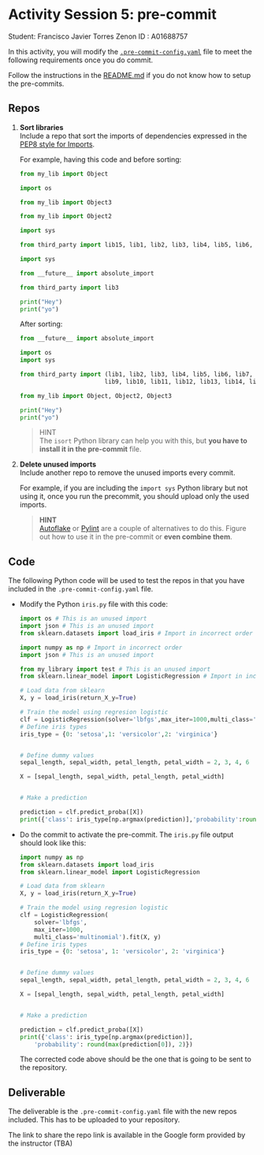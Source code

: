 # Activity Session 5: pre-commit
Student: Francisco Javier Torres Zenon
ID     : A01688757

In this activity, you will modify the [`.pre-commit-config.yaml`](./.pre-commit-config.yaml) file to meet the following requirements once you do commit.

Follow the instructions in the [README.md](../README.md) if you do not know how to setup the pre-commits.

## Repos
1. **Sort libraries**  
Include a repo that sort the imports of dependencies expressed in the [PEP8 style for Imports](https://pep8.org/#imports).
    
    For example, having this code and before sorting:
    ```python
    from my_lib import Object

    import os

    from my_lib import Object3

    from my_lib import Object2

    import sys

    from third_party import lib15, lib1, lib2, lib3, lib4, lib5, lib6, lib7, lib8, lib9, lib10, lib11, lib12, lib13, lib14

    import sys

    from __future__ import absolute_import

    from third_party import lib3

    print("Hey")
    print("yo")
    ```

    After sorting:
    ```python
    from __future__ import absolute_import

    import os
    import sys

    from third_party import (lib1, lib2, lib3, lib4, lib5, lib6, lib7, lib8,
                            lib9, lib10, lib11, lib12, lib13, lib14, lib15)

    from my_lib import Object, Object2, Object3

    print("Hey")
    print("yo")
    ```

    > HINT  
    The `isort` Python library can help you with this, but **you have to install it in the pre-commit** file.

2. **Delete unused imports**  
    Include another repo to remove the unused imports every commit.  

    For example, if you are including the `import sys` Python library but not using it, once you run the precommit, you should upload only the used imports.
    
    > **HINT**  
    [Autoflake](https://pypi.org/project/autoflake/) or [Pylint](https://pypi.org/project/pylint/) are a couple of alternatives to do this. Figure out how to use it in the pre-commit or **even combine them**.

## Code
The following Python code will be used to test the repos in that you have included in the `.pre-commit-config.yaml` file.

* Modify the Python `iris.py` file with this code:
    ```python
    import os # This is an unused import
    import json # This is an unused import
    from sklearn.datasets import load_iris # Import in incorrect order

    import numpy as np # Import in incorrect order
    import json # This is an unused import

    from my_library import test # This is an unused import
    from sklearn.linear_model import LogisticRegression # Import in incorrect order

    # Load data from sklearn
    X, y = load_iris(return_X_y=True)

    # Train the model using regresion logistic
    clf = LogisticRegression(solver='lbfgs',max_iter=1000,multi_class='multinomial').fit(X, y)
    # Define iris types
    iris_type = {0: 'setosa',1: 'versicolor',2: 'virginica'}


    # Define dummy values
    sepal_length, sepal_width, petal_length, petal_width = 2, 3, 4, 6

    X = [sepal_length, sepal_width, petal_length, petal_width]


    # Make a prediction

    prediction = clf.predict_proba([X])
    print({'class': iris_type[np.argmax(prediction)],'probability':round(max(prediction[0]), 2)})
    ```
* Do the commit to activate the pre-commit. The `iris.py` file output should look like this:
    ```python
    import numpy as np
    from sklearn.datasets import load_iris
    from sklearn.linear_model import LogisticRegression

    # Load data from sklearn
    X, y = load_iris(return_X_y=True)

    # Train the model using regresion logistic
    clf = LogisticRegression(
        solver='lbfgs',
        max_iter=1000,
        multi_class='multinomial').fit(X, y)
    # Define iris types
    iris_type = {0: 'setosa', 1: 'versicolor', 2: 'virginica'}


    # Define dummy values
    sepal_length, sepal_width, petal_length, petal_width = 2, 3, 4, 6

    X = [sepal_length, sepal_width, petal_length, petal_width]


    # Make a prediction

    prediction = clf.predict_proba([X])
    print({'class': iris_type[np.argmax(prediction)],
        'probability': round(max(prediction[0]), 2)})
    ```

    The corrected code above should be the one that is going to be sent to the repository.

## Deliverable
The deliverable is the `.pre-commit-config.yaml` file with the new repos included. This has to be uploaded to your repository.

The link to share the repo link is available in the Google form provided by the instructor (TBA)